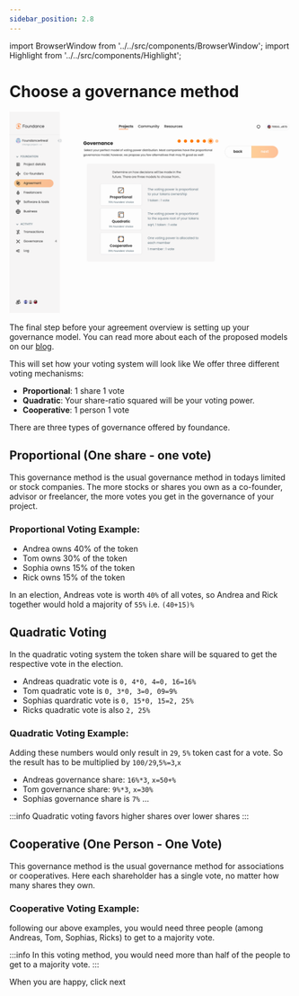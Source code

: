 ```yaml
---
sidebar_position: 2.8
---
```


import BrowserWindow from '../../src/components/BrowserWindow';
import Highlight from '../../src/components/Highlight';

# Choose a governance method

<BrowserWindow url="https://app.foundance.org/project/10001/agreement">

![Governance Model](/img/5-voting.png "Governance Model")
</BrowserWindow>

The final step before your agreement overview is setting up your governance model. You can read more about each of the proposed models on our [blog](https://foundance.org/).

This will set how your voting system will look like We offer three different voting mechanisms:

- **Proportional**: 1 share 1 vote
- **Quadratic**: Your share-ratio squared will be your voting power.
- **Cooperative**: 1 person 1 vote

There are three types of governance offered by foundance.

## Proportional (One share - one vote)

This governance method is the usual governance method in todays limited or stock companies. The more stocks or shares you own as a co-founder, advisor or freelancer, the more votes you get in the governance of your project.

### Proportional Voting Example:

- Andrea owns 40% of the token
- Tom owns 30% of the token
- Sophia owns 15% of the token
- Rick owns 15% of the token

In an election, Andreas vote is worth `40%` of all votes, so Andrea and Rick together would hold a majority of `55%` i.e. `(40+15)%`

## Quadratic Voting

In the quadratic voting system the token share will be squared to get the respective vote in the election.

- Andreas quadratic vote is `0, 4*0, 4=0, 16=16%`
- Tom quadratic vote is `0, 3*0, 3=0, 09=9%`
- Sophias quardratic vote is `0, 15*0, 15=2, 25%`
- Ricks quadratic vote is also `2, 25%`

### Quadratic Voting Example:

Adding these numbers would only result in `29`, `5%` token cast for a vote. So the result has to be multiplied by `100/29`,`5%=3`,`x`

- Andreas governance share: `16%*3`, `x=50+%`
- Tom governance share: `9%*3`, `x=30%`
- Sophias governance share is `7%` …

:::info
Quadratic voting favors higher shares over lower shares
:::

## Cooperative (One Person - One Vote)

This governance method is the usual governance method for associations or cooperatives. Here each shareholder has a single vote, no matter how many shares they own.

### Cooperative Voting Example:

following our above examples, you would need three people (among Andreas, Tom, Sophias, Ricks) to get to a majority vote.

:::info
In this voting method, you would need more than half of the people to get to a majority vote.
:::

When you are happy, click <Highlight>next</Highlight>
